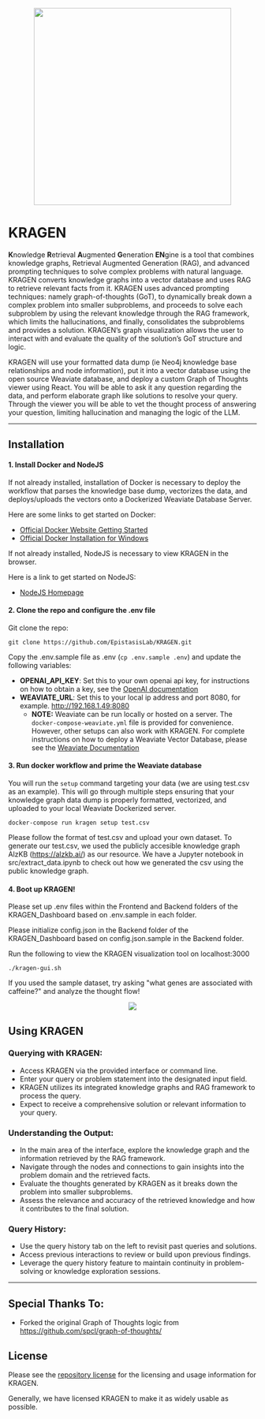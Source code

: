 <p align="center">
<img src="https://github.com/EpistasisLab/KRAGEN/blob/readme-update/images/OIG4.jpeg" width=400 />
</p>

# KRAGEN

**K**nowledge **R**etrieval **A**ugmented **G**eneration **EN**gine is a tool that combines knowledge graphs, Retrieval Augmented Generation (RAG), and advanced prompting techniques to solve complex problems with natural language. KRAGEN converts knowledge graphs into a vector database and uses RAG to retrieve relevant facts from it. KRAGEN uses advanced prompting techniques: namely graph-of-thoughts (GoT), to dynamically break down a complex problem into smaller subproblems, and proceeds to solve each subproblem by using the relevant knowledge through the RAG framework, which limits the hallucinations, and finally, consolidates the subproblems and provides a solution. KRAGEN’s graph visualization allows the user to interact with and evaluate the quality of the solution’s GoT structure and logic.

KRAGEN will use your formatted data dump (ie Neo4j knowledge base relationships and node information), put it into a vector database using the open source Weaviate database, and deploy a custom Graph of Thoughts viewer using React. You will be able to ask it any question regarding the data, and perform elaborate graph like solutions to resolve your query. Through the viewer you will be able to vet the thought process of answering your question, limiting hallucination and managing the logic of the LLM.

---

## Installation

#### 1. Install Docker and NodeJS

If not already installed, installation of Docker is necessary to deploy the workflow that parses the knowledge base dump, vectorizes the data, and deploys/uploads the vectors onto a Dockerized Weaviate Database Server.

Here are some links to get started on Docker:

- [Official Docker Website Getting Started](https://docs.docker.com/engine/getstarted/step_one/)
- [Official Docker Installation for Windows](https://docs.docker.com/docker-for-windows/install/)

If not already installed, NodeJS is necessary to view KRAGEN in the browser.

Here is a link to get started on NodeJS:

- [NodeJS Homepage](https://nodejs.org/en)

#### 2. Clone the repo and configure the .env file

Git clone the repo:

`git clone https://github.com/EpistasisLab/KRAGEN.git`

Copy the .env.sample file as .env (`cp .env.sample .env`) and update the following variables:

- **OPENAI_API_KEY**: Set this to your own openai api key, for instructions on
  how to obtain a key, see the [OpenAI documentation](https://help.openai.com/en/articles/4936850-where-do-i-find-my-openai-api-key)
- **WEAVIATE_URL**: Set this to your local ip address and port 8080, for example. http://192.168.1.49:8080
  - **NOTE:** Weaviate can be run locally or hosted on a server. The `docker-compose-weaviate.yml` file is provided for convenience. However, other setups can also work with KRAGEN.
    For complete instructions on how to deploy a Weaviate Vector Database, please see the [Weaviate Documentation](https://weaviate.io/developers/weaviate/installation/docker-compose#starter-docker-compose-file)

#### 3. Run docker workflow and prime the Weaviate database

You will run the `setup` command targeting your data (we are using test.csv as an example). This will go through multiple steps ensuring that your knowledge graph data dump is properly formatted, vectorized, and uploaded to your local Weaviate Dockerized server.

`docker-compose run kragen setup test.csv`

Please follow the format of test.csv and upload your own dataset. To generate our test.csv, we used the publicly accesible knowledge graph AlzKB (https://alzkb.ai/) as our resource. We have a Jupyter notebook in src/extract_data.ipynb to check out how we generated the csv using the public knowledge graph.

#### 4. Boot up KRAGEN!

Please set up .env files within the Frontend and Backend folders of the KRAGEN_Dashboard based on .env.sample in each folder.

Please initialize config.json in the Backend folder of the KRAGEN_Dashboard based on config.json.sample in the Backend folder.

Run the following to view the KRAGEN visualization tool on localhost:3000

`./kragen-gui.sh`

If you used the sample dataset, try asking "what genes are associated with caffeine?" and analyze the thought flow!

<p align="center">
<img src="https://github.com/EpistasisLab/KRAGEN/blob/readme-update/images/KG2Diagram.png" />
</p>

## Using KRAGEN

### Querying with KRAGEN:

- Access KRAGEN via the provided interface or command line.
- Enter your query or problem statement into the designated input field.
- KRAGEN utilizes its integrated knowledge graphs and RAG framework to process the query.
- Expect to receive a comprehensive solution or relevant information to your query.

### Understanding the Output:

- In the main area of the interface, explore the knowledge graph and the information retrieved by the RAG framework.
- Navigate through the nodes and connections to gain insights into the problem domain and the retrieved facts.
- Evaluate the thoughts generated by KRAGEN as it breaks down the problem into smaller subproblems.
- Assess the relevance and accuracy of the retrieved knowledge and how it contributes to the final solution.

### Query History:

- Use the query history tab on the left to revisit past queries and solutions.
- Access previous interactions to review or build upon previous findings.
- Leverage the query history feature to maintain continuity in problem-solving or knowledge exploration sessions.

---

## Special Thanks To:

- Forked the original Graph of Thoughts logic from https://github.com/spcl/graph-of-thoughts/

## License

Please see the [repository license](https://github.com/EpistasisLab/KRAGEN/blob/master/LICENSE) for the licensing and usage information for KRAGEN.

Generally, we have licensed KRAGEN to make it as widely usable as possible.
